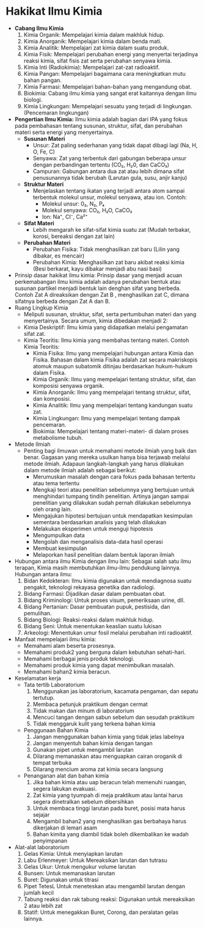 # Hakikat Ilmu Kimia

- **Cabang Ilmu Kimia**
  1. Kimia Organik: Mempelajari kimia dalam makhluk hidup.
  2. Kimia Anorganik: Mempelajari kimia dalam benda mati.
  3. Kimia Analitik: Mempelajari zat kimia dalam suatu produk.
  4. Kimia Fisik: Mempelajari perubahan energi yang menyertai terjadinya reaksi kimia, sifat fisis zat serta perubahan senyawa kimia.
  5. Kimia Inti (Radiokimia): Mempelajari zat-zat radioaktif.
  6. Kimia Pangan: Mempelajari bagaimana cara meningkatkan mutu bahan pangan.
  7. Kimia Farmasi: Mempelajari bahan-bahan yang mengandung obat.
  8. Biokimia: Cabang ilmu kimia yang sangat erat kaitannya dengan ilmu biologi.
  9. Kimia Lingkungan: Mempelajari sesuatu yang terjadi di lingkungan. (Pencemaran lingkungan)
- **Pengertian Ilmu Kimia:** Ilmu kimia adalah bagian dari IPA yang fokus pada pembahasan tentang susunan, struktur, sifat, dan perubahan materi serta energi yang menyertainya.
  - **Susunan Materi**
    - Unsur: Zat paling sederhanan yang tidak dapat dibagi lagi (Na, H, O, Fe, C)
    - Senyawa: Zat yang terbentuk dari gabungan beberapa unsur dengan perbandingan tertentu (CO₂, H₂0, dan CaCO₃)
    - Campuran: Gabungan antara dua zat atau lebih dimana sifat penusunannya tidak berubah (Larutan gula, susu, anjir kanju)
  - **Struktur Materi**
    - Menjelaskan tentang ikatan yang terjadi antara atom sampai terbentuk molekul unsur, molekul senyawa, atau ion. Contoh: 
      - Molekul unsur: 0₂, N₂, P₄
      - Molekul senyawa: CO₂, H₂O, CaCO₃
      - Ion: Na⁺, CI⁻, Ca²⁺
  - **Sifat Materi**  
    - Lebih mengarah ke sifat-sifat kimia suatu zat (Mudah terbakar, korosi, bereaksi dengan zat lain)
  - **Perubahan Materi**
    - Perubahan Fisika: Tidak menghasilkan zat baru (Lilin yang dibakar, es mencair)
    - Perubahan Kimia: Menghasilkan zat baru akibat reaksi kimia (Besi berkarat, kayu dibakar menjadi abu nasi basi)
- Prinsip dasar hakikat ilmu kimia: Prinsip dasar yang menjadi acuan perkemabangan ilmu kimia adalah adanya perubahan bentuk atau susunan partikel menjadi bentuk lain denghan sifat yang berbeda. Contoh Zat A direaksikan dengan Zat B , menghasilkan zat C, dimana sifatnya berbeda dengan Zat A dan B.
- Ruang Lingkup Kimia
  - Meliputi susunan, struktur, sifat, serta pertumbuhan materi dan yang menyertainya. Secara umum, kimia dibedakan menjadi 2: 
  - Kimia Deskriptif: Ilmu kimia yang didapatkan melalui pengamatan sifat zat.
  - Kimia Teoritis: Ilmu kimia yang membahas tentang materi. Contoh Kimia Teoritis:
    - Kimia Fisika: Ilmu yang mempelajari hubungan antara Kimia dan Fisika. Bahasan dalam kimia Fisika adalah zat secara makriskopis atomuk maupun subatomik ditinjau berdasarkan hukum-hukum dalam Fisika.
    - Kimia Organik: Ilmu yang mempelajari tentang struktur, sifat, dan komposisi senyawa organik.
    - Kimia Anorganik: Ilmu yang mempelajari tentang struktur, sifat, dan komposisi.
    - Kimia Analitik: Ilmu yang mempelajari tentang kandungan suatu zat.
    - Kimia Lingkungan: Ilmu yang mempelajari tentang dampak pencemaran.
    - Biokimia: Mempelajari tentang materi-materi- di dalam proses metabolisme tubuh.
- Metode Ilmiah
  - Penting bagi ilmuwan untuk memahami metode ilmiah yang baik dan benar. Gagasan yang mereka usulkan hanya bisa terjawab melalui metode ilmiah. Adapaun langkah-langkah yang harus dilakukan dalam metode ilmiah adalah sebagai berikut:
    - Merumuskan masalah dengan cara fokus pada bahasan tertentu atau tema tertentu
    - Mengkaji teori atau penelitian sebelumnya yang bertujuan untuk menghindari tumpang tindih penelitian. Artinya jangan sampai penelitian yang dilakukan sudah pernah dilakukan sebelumnya oleh orang lain.
    - Mengajukan hipotesi bertujuan untuk mendapatkan kesimpulan sementara berdasarkan analisis yang telah dilakukan
    - Melakukan eksperimen untuk menguji hipotesis
    - Mengumpulkan data
    - Mengolah dan menganalisis data-data hasil operasi
    - Membuat kesimpulan
    - Melaporkan hasil penelitian dalam bentuk laporan ilmiah
- Hubungan antara ilmu Kimia dengan ilmu lain: Sebagai salah satu ilmu terapan, Kimia masih membutuhkan ilmu-ilmu pendukung lainnya. Hubungan antara ilmu:
  1. Bidan Kedokteran: Ilmu kimia digunakan untuk mendiagnosa suatu pengakit, teknologi rekayasa genetika dan radiologi.
  2. Bidang Farmasi: Dijadikan dasar dalam pembuatan obat.
  3. Bidang Kriminologi: Untuk proses visum, pemeriksaan urine, dll.
  4. Bidang Pertanian: Dasar pembuatan pupuk, pestisida, dan pemulihan.
  5. Bidang Biologi: Reaksi-reaksi dalam makhluk hidup.
  6. Bidang Seni: Untuk menentukan keaslian suatu lukisan
  7. Arkeologi: Menentukan umur fosil melalui perubahan inti radioaktif.
- Manfaat mempelajari ilmu kimia:
  - Memahami alam beserta prosesnya.
  - Memahami produk2 yang berguna dalam kebutuhan sehati-hari.
  - Memahami berbagai jenis produk teknologi.
  - Memahami produk kimia yang dapat menimbulkan masalah.
  - Memahami bahan2 kimia beracun.
- Keselamatan kerja
  - Tata tertib Laboratorium
    1. Menggunakan jas laboratorium, kacamata pengaman, dan sepatu tertutup.
    2. Membaca petunjuk praktikum dengan cermat
    3. Tidak makan dan minum di laboratorium
    4. Mencuci tangan dengan sabun sebelum dan sesudah praktikum
    5. Tidak menggaruk kulit yang terkena bahan kimia
  - Penggunaan Bahan Kimia
    1. Jangan menggunakan bahan kimia yang tidak jelas labelnya
    2. Jangan menyentuh bahan kimia dengan tangan
    3. Gunakan pipet untuk mengambil larutan
    4. Dilarang memanaskan atau menguapkan cairan oroganik di tempat terbuka
    5. Dilarang mencium aroma zat kimia secara langsung
  - Penanganan alat dan bahan kimia
    1. Jika bahan kimia atau uap beracun telah memenuhi ruangan, segera lakukan evakuasi.
    2. Zat kimia yang tyumpah di meja praktikum atau lantai harus segera dinetralkan sebelum dibersihkan
    3. Untuk membaca tinggi larutan pada buret, posisi mata harus sejajar
    4. Mengambil bahan2 yang menghasilkan gas berbahaya harus dikerjakan di lemari asam
    5. Bahan kimita yang diambil tidak boleh dikembalikan ke wadah penyimpanan
- Alat-alat laboratorium
  1. Gelas Kimia: Untuk menyiapkan larutan
  2. Labu Erlenmeyer: Untuk Mereaksikan larutan dan tutrasu
  3. Gelas Ukur: Untuk mengukur volume larutan
  4. Bunsen: Untuk memanaskan larutan
  5. Buret: Digunakan untuk titrasi
  6. Pipet TetesL Untuk meneteskan atau mengambil larutan dengan jumlah kecil
  7. Tabung reaksi dan rak tabung reaksi: Digunakan untuk mereaksikan 2 atau lebih zat
  8. Statif: Untuk menegakkan Buret, Corong, dan peralatan gelas lainnya.